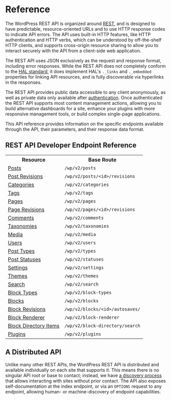 # Reference

The WordPress REST API is organized around [REST](http://en.wikipedia.org/wiki/Representational_state_transfer), and is designed to have predictable, resource-oriented URLs and to use HTTP response codes to indicate API errors. The API uses built-in HTTP features, like HTTP authentication and HTTP verbs, which can be understood by off-the-shelf HTTP clients, and supports cross-origin resource sharing to allow you to interact securely with the API from a client-side web application.

The REST API uses JSON exclusively as the request and response format, including error responses. While the REST API does not completely conform to the [HAL standard](http://stateless.co/hal_specification.html), it does implement HAL's `._links` and `._embedded` properties for linking API resources, and is fully discoverable via hyperlinks in the responses.

The REST API provides public data accessible to any client anonymously, as well as private data only available after [authentication](https://developer.wordpress.org/rest-api/authentication/). Once authenticated the REST API supports most content management actions, allowing you to build alternative dashboards for a site, enhance your plugins with more responsive management tools, or build complex single-page applications.

This API reference provides information on the specific endpoints available through the API, their parameters, and their response data format.

## REST API Developer Endpoint Reference

<table>
  <tr>
    <th>Resource</th>
    <th>Base Route</th>
  </tr>
  <tr>
    <td><a href="https://developer.wordpress.org/rest-api/reference/posts/">Posts</td>
    <td><code>/wp/v2/posts</code></td>
  </tr>
  <tr>
    <td><a href="https://developer.wordpress.org/rest-api/reference/post-revisions/">Post Revisions</a></td>
    <td><code>/wp/v2/posts/&lt;id&gt;/revisions</code></td>
  </tr>
  <tr>
    <td><a href="https://developer.wordpress.org/rest-api/reference/categories/">Categories</a></td>
    <td><code>/wp/v2/categories</code></td>
  </tr>
  <tr>
    <td><a href="https://developer.wordpress.org/rest-api/reference/tags/">Tags</a></td>
    <td><code>/wp/v2/tags</code></td>
  </tr>
  <tr>
    <td><a href="https://developer.wordpress.org/rest-api/reference/pages/">Pages</a></td>
    <td><code>/wp/v2/pages</code></td>
  </tr>
  <tr>
    <td><a href="https://developer.wordpress.org/rest-api/reference/page-revisions/">Page Revisions</a></td>
    <td><code>/wp/v2/pages/&lt;id&gt;/revisions</code></td>
  </tr>
  <tr>
    <td><a href="https://developer.wordpress.org/rest-api/reference/comments/">Comments</a></td>
    <td><code>/wp/v2/comments</code></td>
  </tr>
  <tr>
    <td><a href="https://developer.wordpress.org/rest-api/reference/taxonomies/">Taxonomies</a></td>
    <td><code>/wp/v2/taxonomies</code></td>
  </tr>
  <tr>
    <td><a href="https://developer.wordpress.org/rest-api/reference/media/">Media</a></td>
    <td><code>/wp/v2/media</code></td>
  </tr>
  <tr>
    <td><a href="https://developer.wordpress.org/rest-api/reference/users/">Users</a></td>
    <td><code>/wp/v2/users</code></td>
  </tr>
  <tr>
    <td><a href="https://developer.wordpress.org/rest-api/reference/post-types/">Post Types</a></td>
    <td><code>/wp/v2/types</code></td>
  </tr>
  <tr>
    <td><a href="https://developer.wordpress.org/rest-api/reference/post-statuses/">Post Statuses</a></td>
    <td><code>/wp/v2/statuses</code></td>
  </tr>
  <tr>
    <td><a href="https://developer.wordpress.org/rest-api/reference/settings/">Settings</a></td>
    <td><code>/wp/v2/settings</code></td>
  </tr>
  <tr>
    <td><a href="https://developer.wordpress.org/rest-api/reference/themes/">Themes</a></td>
    <td><code>/wp/v2/themes</code></td>
  </tr>
  <tr>
    <td><a href="https://developer.wordpress.org/rest-api/reference/search-results/">Search</a></td>
    <td><code>/wp/v2/search</code></td>
  </tr>
  <tr>
    <td><a href="https://developer.wordpress.org/rest-api/reference/block-types/">Block Types</a></td>
    <td><code>/wp/v2/block-types</code></td>
  </tr>
  <tr>
    <td><a href="https://developer.wordpress.org/rest-api/reference/blocks/">Blocks</a></td>
    <td><code>/wp/v2/blocks</code></td>
  </tr>
  <tr>
    <td><a href="https://developer.wordpress.org/rest-api/reference/block-revisions/">Block Revisions</a></td>
    <td><code>/wp/v2/blocks/&lt;id&gt;/autosaves/</code></td>
  </tr>
  <tr>
    <td><a href="https://developer.wordpress.org/rest-api/reference/rendered-blocks/">Block Renderer</a></td>
    <td><code>/wp/v2/block-renderer</code></td>
  </tr>
  <tr>
    <td><a href="https://developer.wordpress.org/rest-api/reference/block-directory-items/">Block Directory Items</a></td>
    <td><code>/wp/v2/block-directory/search</code></td>
  </tr>
  <tr>
    <td><a href="https://developer.wordpress.org/rest-api/reference/plugins/">Plugins</a></td>
    <td><code>/wp/v2/plugins</code></td>
  </tr>
</table>

## A Distributed API

Unlike many other REST APIs, the WordPress REST API is distributed and available individually on each site that supports it. This means there is no singular API root or base to contact; instead, we have [a discovery process](https://developer.wordpress.org/rest-api/discovery/) that allows interacting with sites without prior contact. The API also exposes self-documentation at the index endpoint, or via an `OPTIONS` request to any endpoint, allowing human- or machine-discovery of endpoint capabilities.
